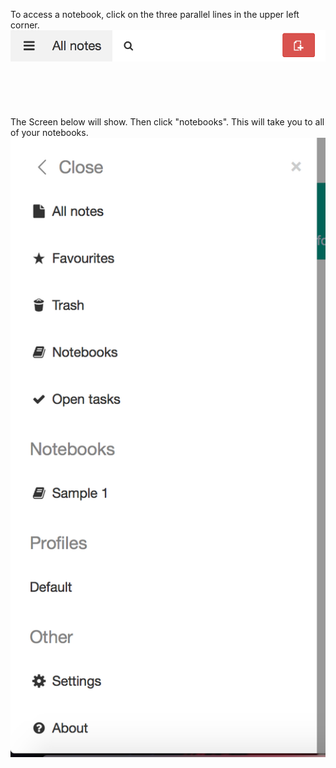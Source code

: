 To access a notebook, click on the three parallel lines in the upper left corner.
![insert picture](assets/12.png)
<br><br>
<br><br>
<br><br>
The Screen below will show. Then click "notebooks". This will take you to all of your notebooks. 
![insert picture](assets/13.png)
